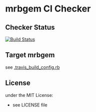 # mrbgem CI Checker

## Checker Status

[![Build Status](https://travis-ci.org/matsumoto-r/mrbgem_test_ci.png?branch=master)](https://travis-ci.org/matsumoto-r/mrbgem_test_ci)

## Target mrbgem

see [.travis_build_config.rb](https://github.com/matsumoto-r/mrbgem_test_ci/blob/master/.travis_build_config.rb)

## License
under the MIT License:
- see LICENSE file
